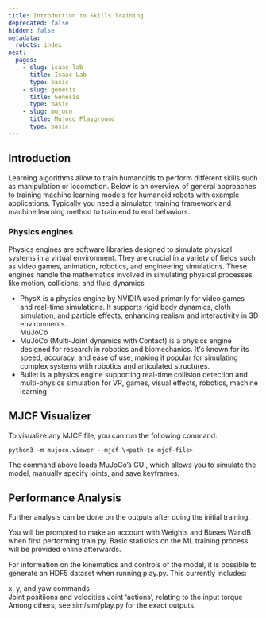```yaml
---
title: Introduction to Skills Training
deprecated: false
hidden: false
metadata:
  robots: index
next:
  pages:
    - slug: isaac-lab
      title: Isaac Lab
      type: basic
    - slug: genesis
      title: Genesis
      type: basic
    - slug: mujoco
      title: Mujoco Playground
      type: basic
---
```

## Introduction

Learning algorithms allow to train humanoids to perform different skills such as manipulation or locomotion. Below is an overview of general approaches to training machine learning models for humanoid robots with example applications. Typically you need a simulator, training framework and machine learning method to train end to end behaviors.

### Physics engines

Physics engines are software libraries designed to simulate physical systems in a virtual environment. They are crucial in a variety of fields such as video games, animation, robotics, and engineering simulations. These engines handle the mathematics involved in simulating physical processes like motion, collisions, and fluid dynamics

* PhysX is a physics engine by NVIDIA used primarily for video games and real-time simulations. It supports rigid body dynamics, cloth simulation, and particle effects, enhancing realism and interactivity in 3D environments.\
  MuJoCo
* MuJoCo (Multi-Joint dynamics with Contact) is a physics engine designed for research in robotics and biomechanics. It's known for its speed, accuracy, and ease of use, making it popular for simulating complex systems with robotics and articulated structures.
* Bullet  is a physics engine supporting real-time collision detection and multi-physics simulation for VR, games, visual effects, robotics, machine learning

## MJCF Visualizer

To visualize any MJCF file, you can run the following command:

```
python3 -m mujoco.viewer --mjcf \<path-to-mjcf-file>
```

The command above loads MuJoCo’s GUI, which allows you to simulate the model, manually specify joints, and save keyframes.

## Performance Analysis

Further analysis can be done on the outputs after doing the initial training.

You will be prompted to make an account with Weights and Biases WandB when first performing train.py. Basic statistics on the ML training process will be provided online afterwards.

For information on the kinematics and controls of the model, it is possible to generate an HDF5 dataset when running play.py. This currently includes:

x, y, and yaw commands\
Joint positiions and velocities
Joint ‘actions’, relating to the input torque
Among others; see sim/sim/play.py for the exact outputs.